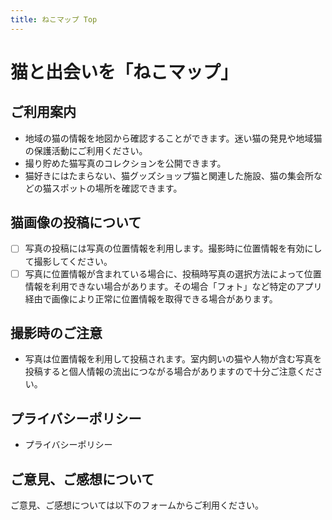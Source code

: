 ```yaml
---
title: ねこマップ Top
---
```


# 猫と出会いを「ねこマップ」

## ご利用案内
- 地域の猫の情報を地図から確認することができます。迷い猫の発見や地域猫の保護活動にご利用ください。
- 撮り貯めた猫写真のコレクションを公開できます。
- 猫好きにはたまらない、猫グッズショップ猫と関連した施設、猫の集会所などの猫スポットの場所を確認できます。

## 猫画像の投稿について
- [ ] 写真の投稿には写真の位置情報を利用します。撮影時に位置情報を有効にして撮影してください。
- [ ] 写真に位置情報が含まれている場合に、投稿時写真の選択方法によって位置情報を利用できない場合があります。その場合「フォト」など特定のアプリ経由で画像により正常に位置情報を取得できる場合があります。

## 撮影時のご注意
- 写真は位置情報を利用して投稿されます。室内飼いの猫や人物が含む写真を投稿すると個人情報の流出につながる場合がありますので十分ご注意ください。

## プライバシーポリシー
- プライバシーポリシー

## ご意見、ご感想について
ご意見、ご感想については以下のフォームからご利用ください。
